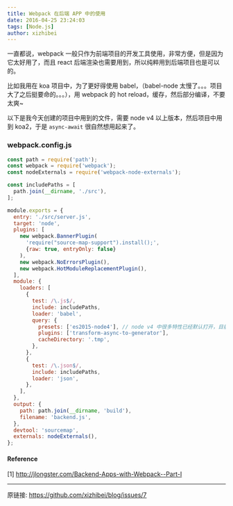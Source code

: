 ```yaml
---
title: Webpack 在后端 APP 中的使用
date: 2016-04-25 23:24:03
tags: [Node.js]
author: xizhibei
---
```

一直都说，webpack 一般只作为前端项目的开发工具使用，非常方便，但是因为它太好用了，而且 react 后端渲染也需要用到，所以纯粹用到后端项目也是可以的。

比如我用在 koa 项目中，为了更好得使用 babel，（babel-node 太慢了。。。项目大了之后挺要命的。。。），用 webpack 的 hot reload，缓存，然后部分编译，不要太爽~

以下是我今天创建的项目中用到的文件，需要 node v4 以上版本，然后项目中用到 koa2，于是 `async-await` 很自然想用起来了。
### webpack.config.js

``` javascript
const path = require('path');
const webpack = require('webpack');
const nodeExternals = require('webpack-node-externals');

const includePaths = [
  path.join(__dirname, './src'),
];

module.exports = {
  entry: './src/server.js',
  target: 'node',
  plugins: [
    new webpack.BannerPlugin(
      'require("source-map-support").install();',
      {raw: true, entryOnly: false}
    ),
    new webpack.NoErrorsPlugin(),
    new webpack.HotModuleReplacementPlugin(),
  ],
  module: {
    loaders: [
      {
        test: /\.js$/,
        include: includePaths,
        loader: 'babel',
        query: {
          presets: ['es2015-node4'], // node v4 中很多特性已经默认打开，目前不用 es2015 这个 presets 了
          plugins: ['transform-async-to-generator'],
          cacheDirectory: '.tmp',
        },
      },
      {
        test: /\.json$/,
        include: includePaths,
        loader: 'json',
      },
    ],
  },
  output: {
    path: path.join(__dirname, 'build'),
    filename: 'backend.js',
  },
  devtool: 'sourcemap',
  externals: nodeExternals(),
};
```
#### Reference

[1] http://jlongster.com/Backend-Apps-with-Webpack--Part-I


***
原链接: https://github.com/xizhibei/blog/issues/7
